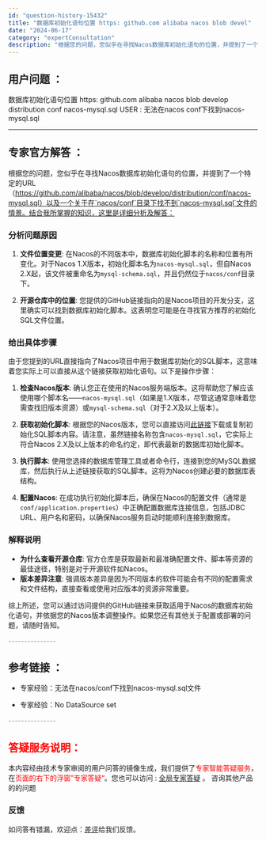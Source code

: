 ```yaml
---
id: "question-history-15432"
title: "数据库初始化语句位置 https: github.com alibaba nacos blob devel"
date: "2024-06-17"
category: "expertConsultation"
description: "根据您的问题，您似乎在寻找Nacos数据库初始化语句的位置，并提到了一个特定的URL（https://github.com/alibaba/nacos/blob/develop/distribution/conf/nacos-mysql.sql）以及一个关于在`nacos/conf`目录下找不到`n"
---
```


## 用户问题 ： 
 数据库初始化语句位置 https: github.com alibaba nacos blob develop distribution conf nacos-mysql.sql USER : 无法在nacos conf下找到nacos-mysql.sql  

---------------
## 专家官方解答 ：

根据您的问题，您似乎在寻找Nacos数据库初始化语句的位置，并提到了一个特定的URL（https://github.com/alibaba/nacos/blob/develop/distribution/conf/nacos-mysql.sql）以及一个关于在`nacos/conf`目录下找不到`nacos-mysql.sql`文件的情景。结合我所掌握的知识，这里是详细分析及解答：

### 分析问题原因

1. **文件位置变更**: 在Nacos的不同版本中，数据库初始化脚本的名称和位置有所变化。对于Nacos 1.X版本，初始化脚本名为`nacos-mysql.sql`，但自Nacos 2.X起，该文件被重命名为`mysql-schema.sql`，并且仍然位于`nacos/conf`目录下。
   
2. **开源仓库中的位置**: 您提供的GitHub链接指向的是Nacos项目的开发分支，这里确实可以找到数据库初始化脚本。这表明您可能是在寻找官方推荐的初始化SQL文件位置。

### 给出具体步骤

由于您提到的URL直接指向了Nacos项目中用于数据库初始化的SQL脚本，这意味着您实际上可以直接从这个链接获取初始化语句。以下是操作步骤：

1. **检查Nacos版本**: 确认您正在使用的Nacos服务端版本。这将帮助您了解应该使用哪个脚本名——`nacos-mysql.sql`（如果是1.X版本，尽管这通常意味着您需查找旧版本资源）或`mysql-schema.sql`（对于2.X及以上版本）。

2. **获取初始化脚本**: 根据您的Nacos版本，您可以直接访问[此链接](https://github.com/alibaba/nacos/blob/develop/distribution/conf/nacos-mysql.sql)下载或复制初始化SQL脚本内容。请注意，虽然链接名称包含`nacos-mysql.sql`，它实际上符合Nacos 2.X及以上版本的命名约定，即代表最新的数据库初始化脚本。

3. **执行脚本**: 使用您选择的数据库管理工具或者命令行，连接到您的MySQL数据库，然后执行从上述链接获取的SQL脚本。这将为Nacos创建必要的数据库表结构。

4. **配置Nacos**: 在成功执行初始化脚本后，确保在Nacos的配置文件（通常是`conf/application.properties`）中正确配置数据库连接信息，包括JDBC URL、用户名和密码，以确保Nacos服务启动时能顺利连接到数据库。

### 解释说明

- **为什么查看开源仓库**: 官方仓库是获取最新和最准确配置文件、脚本等资源的最佳途径，特别是对于开源软件如Nacos。
- **版本差异注意**: 强调版本差异是因为不同版本的软件可能会有不同的配置需求和文件结构，直接查看或使用对应版本的资源非常重要。

综上所述，您可以通过访问提供的GitHub链接来获取适用于Nacos的数据库初始化语句，并依据您的Nacos版本调整操作。如果您还有其他关于配置或部署的问题，请随时告知。


<font color="#949494">---------------</font> 


## 参考链接 ：

* 专家经验：无法在nacos/conf下找到nacos-mysql.sql文件 
 
 * 专家经验：No DataSource set 


 <font color="#949494">---------------</font> 
 


## <font color="#FF0000">答疑服务说明：</font> 

本内容经由技术专家审阅的用户问答的镜像生成，我们提供了<font color="#FF0000">专家智能答疑服务</font>，在<font color="#FF0000">页面的右下的浮窗”专家答疑“</font>。您也可以访问 : [全局专家答疑](https://answer.opensource.alibaba.com/docs/intro) 。 咨询其他产品的的问题

### 反馈
如问答有错漏，欢迎点：[差评](https://ai.nacos.io/user/feedbackByEnhancerGradePOJOID?enhancerGradePOJOId=15502)给我们反馈。
